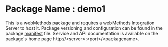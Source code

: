 # Package Name : demo1
This is a webMethods package and requires a webMethods Integration Server to host it. Package versioning and configuration can be found in the package [manifest](./demo1/manifest.v3) file. Service and API documentation is available on the package's home page http://&lt;server&gt;:&lt;port&gt;/&lt;packagename>.